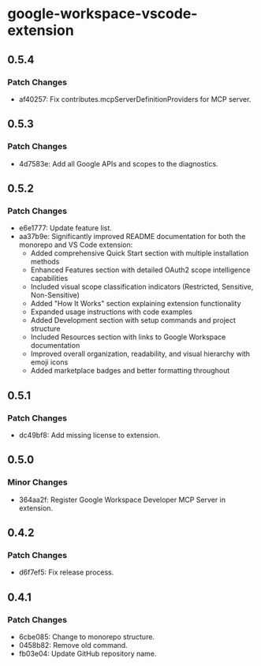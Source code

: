 # google-workspace-vscode-extension

## 0.5.4

### Patch Changes

- af40257: Fix contributes.mcpServerDefinitionProviders for MCP server.

## 0.5.3

### Patch Changes

- 4d7583e: Add all Google APIs and scopes to the diagnostics.

## 0.5.2

### Patch Changes

- e6e1777: Update feature list.
- aa37b9e: Significantly improved README documentation for both the monorepo and VS Code extension:
  - Added comprehensive Quick Start section with multiple installation methods
  - Enhanced Features section with detailed OAuth2 scope intelligence capabilities
  - Included visual scope classification indicators (Restricted, Sensitive, Non-Sensitive)
  - Added "How It Works" section explaining extension functionality
  - Expanded usage instructions with code examples
  - Added Development section with setup commands and project structure
  - Included Resources section with links to Google Workspace documentation
  - Improved overall organization, readability, and visual hierarchy with emoji icons
  - Added marketplace badges and better formatting throughout

## 0.5.1

### Patch Changes

- dc49bf8: Add missing license to extension.

## 0.5.0

### Minor Changes

- 364aa2f: Register Google Workspace Developer MCP Server in extension.

## 0.4.2

### Patch Changes

- d6f7ef5: Fix release process.

## 0.4.1

### Patch Changes

- 6cbe085: Change to monorepo structure.
- 0458b82: Remove old command.
- fb03e04: Update GitHub repository name.

